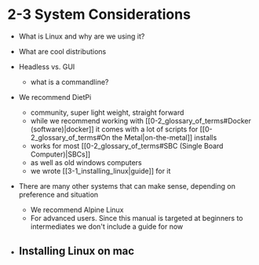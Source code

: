 # 2-3 System Considerations

- What is Linux and why are we using it?
- What are cool distributions
- Headless vs. GUI
	- what is a commandline?





- We recommend DietPi
	- community, super light weight, straight forward
	- while we recommend working with [[0-2_glossary_of_terms#Docker (software)|docker]] it comes with a lot of scripts for [[0-2_glossary_of_terms#On the Metal|on-the-metal]] installs
	- works for most [[0-2_glossary_of_terms#SBC (Single Board Computer)|SBCs]]
	- as well as old windows computers
	- we wrote [[3-1_installing_linux|guide]] for it
- There are many other systems that can make sense, depending on preference and situation
	- We recommend Alpine Linux
	- For advanced users. Since this manual is targeted at beginners to intermediates we don't include a guide for now
- Installing Linux on mac
	-
